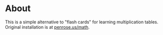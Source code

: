 # About

This is a simple alternative to "flash cards" for learning multiplication tables.  Original installation is at [penrose.us/math](http://penrose.us/math).
